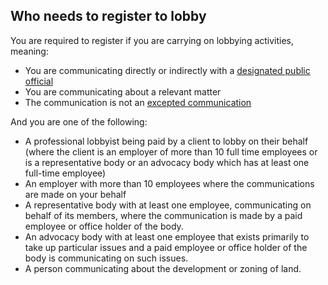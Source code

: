 ##  Who needs to register to lobby

You are required to register if you are carrying on lobbying activities,
meaning:

  * You are communicating directly or indirectly with a [ designated public official ](https://www.lobbying.ie/about-us/legislation/designated-public-officials-regulations/)
  * You are communicating about a relevant matter 
  * The communication is not an [ excepted communication ](https://www.lobbying.ie/help-resources/information-for-lobbyists/guidelines-for-people-carrying-on-lobbying-activities/are-you-affected-by-the-legislation/#C.)

And you are one of the following:

  * A professional lobbyist being paid by a client to lobby on their behalf (where the client is an employer of more than 10 full time employees or is a representative body or an advocacy body which has at least one full-time employee) 
  * An employer with more than 10 employees where the communications are made on your behalf 
  * A representative body with at least one employee, communicating on behalf of its members, where the communication is made by a paid employee or office holder of the body. 
  * An advocacy body with at least one employee that exists primarily to take up particular issues and a paid employee or office holder of the body is communicating on such issues. 
  * A person communicating about the development or zoning of land. 
